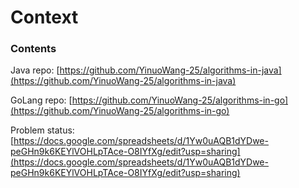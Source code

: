 # Context

### Contents

Java repo: [https://github.com/YinuoWang-25/algorithms-in-java](https://github.com/YinuoWang-25/algorithms-in-java)

GoLang repo: [https://github.com/YinuoWang-25/algorithms-in-go](https://github.com/YinuoWang-25/algorithms-in-go)

Problem status: [https://docs.google.com/spreadsheets/d/1Yw0uAQB1dYDwe-peGHn9k6KEYlVOHLpTAce-O8IYfXg/edit?usp=sharing](https://docs.google.com/spreadsheets/d/1Yw0uAQB1dYDwe-peGHn9k6KEYlVOHLpTAce-O8IYfXg/edit?usp=sharing)



